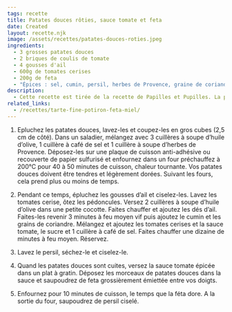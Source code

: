 ```yaml
---
tags: recette
title: Patates douces rôties, sauce tomate et feta
date: Created
layout: recette.njk
image: /assets/recettes/patates-douces-roties.jpeg
ingredients:
  - 3 grosses patates douces
  - 2 briques de coulis de tomate
  - 4 gousses d'ail
  - 600g de tomates cerises
  - 200g de feta
  - "Épices : sel, cumin, persil, herbes de Provence, graine de coriandre (optionnel)"
description:
  - Cette recette est tirée de la recette de Papilles et Pupilles. La première fois que je l'ai cuisiné, je n’y croyais pas du tout. J’avais peur que ce soit trop sucré et finalement ce fût une vraie découverte. Les patates douces sont fondantes, la féta apporte le sel nécessaire et les tomates, tellement miam :P ! J’espère que vous l’aimerez aussi ! Bon appétit :)
related_links:
  - /recettes/tarte-fine-potiron-feta-miel/
---
```


1. Epluchez les patates douces, lavez-les et coupez-les en gros cubes (2,5 cm de côté). Dans un saladier, mélangez avec 3 cuillères à soupe d’huile d’olive, 1 cuillère à café de sel et 1 cuillère à soupe d’herbes de Provence. Déposez-les sur une plaque de cuisson anti-adhésive ou recouverte de papier sulfurisé et enfournez dans un four préchauffez à 200°C pour 40 à 50 minutes de cuisson, chaleur tournante. Vos patates douces doivent être tendres et légèrement dorées. Suivant les fours, cela prend plus ou moins de temps.

2. Pendant ce temps, épluchez les gousses d’ail et ciselez-les. Lavez les tomates cerise, ôtez les pédoncules. Versez 2 cuillères à soupe d’huile d’olive dans une petite cocotte. Faites chauffer et ajoutez les dés d’ail. Faites-les revenir 3 minutes à feu moyen vif puis ajoutez le cumin et les grains de coriandre. Mélangez et ajoutez les tomates cerises et la sauce tomate, le sucre et 1 cuillère à café de sel. Faites chauffer une dizaine de minutes à feu moyen. Réservez.

3. Lavez le persil, séchez-le et ciselez-le.

4. Quand les patates douces sont cuites, versez la sauce tomate épicée dans un plat à gratin. Déposez les morceaux de patates douces dans la sauce et saupoudrez de feta grossièrement émiettée entre vos doigts.

5. Enfournez pour 10 minutes de cuisson, le temps que la féta dore. A la sortie du four, saupoudrez de persil ciselé.